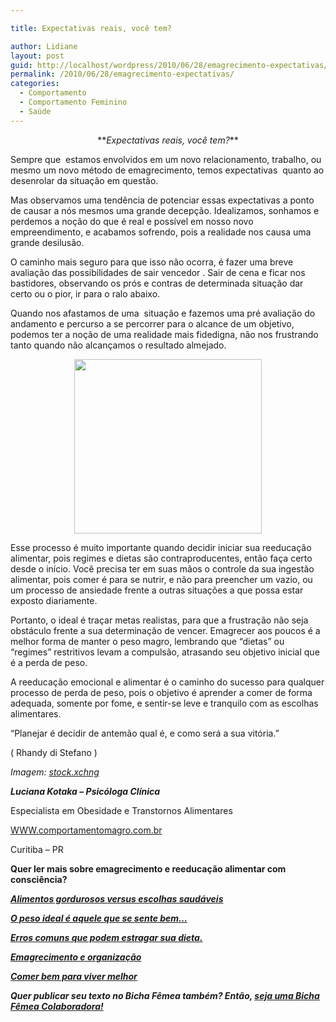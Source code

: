 ```yaml
---

title: Expectativas reais, você tem?

author: Lidiane
layout: post
guid: http://localhost/wordpress/2010/06/28/emagrecimento-expectativas/
permalink: /2010/06/28/emagrecimento-expectativas/
categories:
  - Comportamento
  - Comportamento Feminino
  - Saúde
---
```

<p style="text-align: center;">
  **<em>Expectativas reais, você tem?</em>**
</p>

Sempre que  estamos envolvidos em um novo relacionamento, trabalho, ou mesmo um novo método de emagrecimento, temos expectativas  quanto ao desenrolar da situação em questão.

Mas observamos uma tendência de potenciar essas expectativas a ponto de causar a nós mesmos uma grande decepção. Idealizamos, sonhamos e perdemos a noção do que é real e possível em nosso novo empreendimento, e acabamos sofrendo, pois a realidade nos causa uma grande desilusão.

<!--more-->

O caminho mais seguro para que isso não ocorra, é fazer uma breve avaliação das possibilidades de sair vencedor . Sair de cena e ficar nos bastidores, observando os prós e contras de determinada situação dar certo ou o pior, ir para o ralo abaixo.

Quando nos afastamos de uma  situação e fazemos uma pré avaliação do andamento e percurso a se percorrer para o alcance de um objetivo,  podemos ter a noção de uma realidade mais fidedigna, não nos frustrando tanto quando não alcançamos o resultado almejado.

<p style="text-align: center;">
  <a href="http://www.trololodemulher.com.br/blog/wp-content/uploads/2010/08/expectativa.jpg"><img class="size-medium wp-image-5107 aligncenter" title="expectativa" src="http://www.trololodemulher.com.br/blog/wp-content/uploads/2010/08/expectativa-300x279.jpg" alt="" width="300" height="279" /></a>
</p>

Esse processo é muito importante quando decidir iniciar sua reeducação alimentar, pois regimes e dietas são contraproducentes, então faça certo desde o início. Você precisa ter em suas mãos o controle da sua ingestão alimentar, pois comer é para se nutrir, e não para preencher um vazio, ou um processo de ansiedade frente a outras situações a que possa estar exposto diariamente.

Portanto, o ideal é traçar metas realistas, para que a frustração não seja obstáculo frente a sua determinação de vencer. Emagrecer aos poucos é a melhor forma de manter o peso magro, lembrando que “dietas” ou “regimes” restritivos levam a compulsão, atrasando seu objetivo inicial que é a perda de peso.

A reeducação emocional e alimentar é o caminho do sucesso para qualquer processo de perda de peso, pois o objetivo é aprender a comer de forma adequada, somente por fome, e sentir-se leve e tranquilo com as escolhas alimentares.

“Planejar é decidir de antemão qual é, e como será a sua vitória.”

( Rhandy di Stefano )

_Imagem:_ <a href="http://www.sxc.hu/" target="_blank"><em>stock.xchng</em></a>

**_Luciana Kotaka – Psicóloga Clínica_**

Especialista em Obesidade e Transtornos Alimentares

<a href="http://blog.comportamentomagro.com.br/" target="_blank">WWW.comportamentomagro.com.br</a>

Curitiba – PR

**Quer ler mais sobre emagrecimento e reeducação alimentar com consciência?**

**_[Alimentos gordurosos versus escolhas saudáveis](http://www.trololodemulher.com.br/2010/05/28/escolha-alimentos-saudaveis/)_**

**_[O peso ideal é aquele que se sente bem…](http://www.trololodemulher.com.br/2010/03/01/bicha-femea-colaboradora-%e2%80%93-luciana-kotaka-2/)_**

**_[Erros comuns que podem estragar sua dieta.](http://www.trololodemulher.com.br/2010/02/02/bicha-femea-colaboradora-%e2%80%93-kilza-miranda/)_**

**_[Emagrecimento e organização](http://www.trololodemulher.com.br/2010/01/26/bicha-femea-colaboradora-%e2%80%93-luciana-kotaka/)_**

**_[Comer bem para viver melhor](http://www.trololodemulher.com.br/2010/01/13/bicha-fmea-colaboradora-luciana-kotaka/)_**

**_Quer publicar seu texto no Bicha Fêmea também? Então, [seja uma Bicha Fêmea Colaboradora!](http://www.trololodemulher.com.br/colabore/)_**
